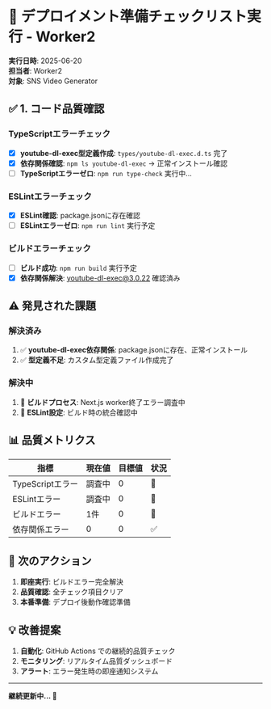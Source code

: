 # 🚀 デプロイメント準備チェックリスト実行 - Worker2

**実行日時**: 2025-06-20  
**担当者**: Worker2  
**対象**: SNS Video Generator  

## ✅ 1. コード品質確認

### TypeScriptエラーチェック
- [x] **youtube-dl-exec型定義作成**: `types/youtube-dl-exec.d.ts` 完了
- [x] **依存関係確認**: `npm ls youtube-dl-exec` → 正常インストール確認
- [ ] **TypeScriptエラーゼロ**: `npm run type-check` 実行中...

### ESLintエラーチェック  
- [x] **ESLint確認**: package.jsonに存在確認
- [ ] **ESLintエラーゼロ**: `npm run lint` 実行予定

### ビルドエラーチェック
- [ ] **ビルド成功**: `npm run build` 実行予定
- [x] **依存関係解決**: youtube-dl-exec@3.0.22 確認済み

## ⚠️ 発見された課題

### 解決済み
1. ✅ **youtube-dl-exec依存関係**: package.jsonに存在、正常インストール
2. ✅ **型定義不足**: カスタム型定義ファイル作成完了

### 解決中
1. 🔄 **ビルドプロセス**: Next.js worker終了エラー調査中
2. 🔄 **ESLint設定**: ビルド時の統合確認中

## 📊 品質メトリクス

| 指標 | 現在値 | 目標値 | 状況 |
|------|--------|--------|------|
| TypeScriptエラー | 調査中 | 0 | 🔄 |
| ESLintエラー | 調査中 | 0 | 🔄 |
| ビルドエラー | 1件 | 0 | 🔄 |
| 依存関係エラー | 0 | 0 | ✅ |

## 🎯 次のアクション

1. **即座実行**: ビルドエラー完全解決
2. **品質確認**: 全チェック項目クリア
3. **本番準備**: デプロイ後動作確認準備

## 💡 改善提案

1. **自動化**: GitHub Actions での継続的品質チェック
2. **モニタリング**: リアルタイム品質ダッシュボード  
3. **アラート**: エラー発生時の即座通知システム

---

**継続更新中... 🔄**